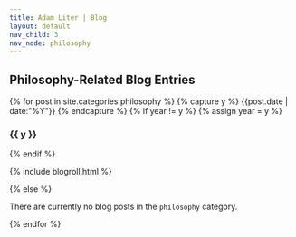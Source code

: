 ```yaml
---
title: Adam Liter | Blog
layout: default
nav_child: 3
nav_node: philosophy
---
```

## Philosophy-Related Blog Entries

{% for post in site.categories.philosophy %} {% capture y %} {{post.date | date:"%Y"}} {% endcapture %} {% if year != y %} {% assign year = y %}
### {{ y }}
{% endif %}

{% include blogroll.html %}

{% else %}
<p>There are currently no blog posts in the <code>philosophy</code> category.</p>
{% endfor %}